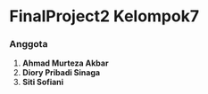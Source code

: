 # FinalProject2 Kelompok7
### Anggota
1. **Ahmad Murteza Akbar**
2. **Diory Pribadi Sinaga**
3. **Siti Sofiani**